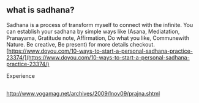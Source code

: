 


## what is sadhana?
Sadhana is a process of transform myself to connect with the infinite.  You can establish your sadhana by simple ways like (Asana, Mediatation, Pranayama, Gratitude note, Affirmation, Do what you like, Communewith Nature. Be creative, Be present) for more details checkout.
[https://www.doyou.com/10-ways-to-start-a-personal-sadhana-practice-23374/](https://www.doyou.com/10-ways-to-start-a-personal-sadhana-practice-23374/)

Experience 
## 
http://www.yogamag.net/archives/2009/lnov09/prajna.shtml
<!--stackedit_data:
eyJoaXN0b3J5IjpbLTE5MjU1NjAxNDQsMTQ5MjE2NDI0MiwtMT
g0NTcxNTYyM119
-->